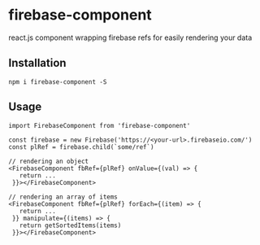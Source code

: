 # firebase-component
react.js component wrapping firebase refs for easily rendering your data

## Installation
```
npm i firebase-component -S
```

## Usage
```
import FirebaseComponent from 'firebase-component'

const firebase = new Firebase('https://<your-url>.firebaseio.com/')
const plRef = firebase.child(`some/ref`)

// rendering an object
<FirebaseComponent fbRef={plRef} onValue={(val) => {
   return ...
 }}></FirebaseComponent>

// rendering an array of items
<FirebaseComponent fbRef={plRef} forEach={(item) => {
   return ...
 }} manipulate={(items) => {
   return getSortedItems(items)
 }}></FirebaseComponent>
```

